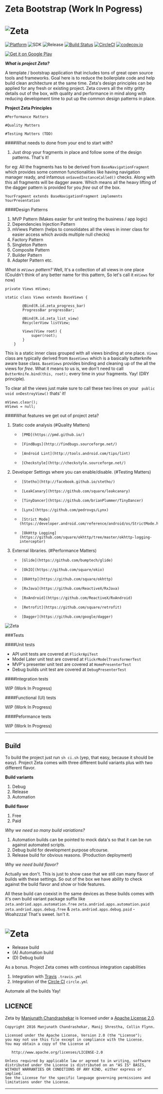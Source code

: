 # Zeta Bootstrap (Work In Pogress)

# ![Zeta](https://cloud.githubusercontent.com/assets/1502341/17840452/5f574d84-67cd-11e6-83a5-9abb590f399f.png?raw=true "Zeta Banner")

[![Platform](https://img.shields.io/badge/platform-android-green.svg)](http://developer.android.com/index.html)
![SDK](https://img.shields.io/badge/SDK-15%2B-green.svg)
![Release](https://img.shields.io/badge/release-v1.0-green.svg)
[![Build Status](https://api.travis-ci.org/manjunathc23/zeta.svg?branch=master)](https://api.travis-ci.org/manjunathc23/zeta)
[![CircleCI](https://circleci.com/gh/manjunathc23/zeta.svg?style=svg)](https://circleci.com/gh/manjunathc23/zeta)
[![codecov.io](https://codecov.io/gh/manjunathc23/zeta/coverage.svg?branch=master)](https://codecov.io/gh/manjunathc23/zeta?branch=master)

<a href="https://play.google.com/store/apps/details?id=zeta.andriod.apps.free">
<img align="middle" alt="Get it on Google Play" src="https://cloud.githubusercontent.com/assets/1502341/17841713/0670bc32-67e1-11e6-907e-2f850d755b8f.png" />
</a>

***What is project Zeta?***

A template / bootstrap application that includes tons of great open source tools and frameworks. Goal here is to reduce the boilerplate code and help build clean architecture at the same time. Zeta's design principles can be applied for any fresh or existing project. Zeta covers all the nitty gritty details out of the box, with quality and performance in mind along with reducing development time to put up the common design patterns in place.

**Project Zeta Principles**

`#Performance Matters` 

`#Quality Matters` 

`#Testing Matters (TDD)` 

####What needs to done from your end to start with? 

1. Just drop your fragments in place and follow some of the design patterns. That's it!

for eg: All the fragments has to be derived from `BaseNavigationFragment` which provides some common functionalities like having navigation manager ready, and infamous `onSavedInstanceCalled()` checks. Along with this all fragments will be dagger aware. Which means all the heavy lifting of the dagger pattern is provided for you *free* out of the box.

`YourFragment extends BaseNavigationFragment implements YourPresentation`

####Design Patterns

1. MVP Pattern (Makes easier for unit testing the business / app logic)
2. Dependencies Injection Pattern
3. mViews Pattern (helps to consolidates all the views in inner class for easier access which avoids multiple null checks)
4. Factory Pattern
5. Singleton Pattern
6. Composite Pattern
7. Builder Pattern
8. Adapter Pattern etc.

*What is `mViews` pattern?* Well, It's a collection of all views in one place (Couldn't think of any better name for this pattern, So let's call it `mViews` for now)

```
private Views mViews;

static class Views extends BaseViews {

        @Bind(R.id.zeta_progress_bar)
        ProgressBar progressBar;

        @Bind(R.id.zeta_list_view)
        RecyclerView listView;

        Views(View root) {
            super(root);
        }
    }
```

This is a static inner class grouped with all views binding at one place. `Views` class are typically derived from `BaseViews` which is a basically butterknife aware base class. `BaseViews` provides binding and cleaning up of the all the views for *free*. What it means to us is, we don't need to call `ButterKnife.bind(this, root);` every time in your fragments. Yay! (DRY principle).

To clear all the views just make sure to call these two lines on your ` public void onDestroyView()` thats' it!

```
mViews.clear();
mViews = null;
``` 

####What features we get out of project zeta?

1. Static code analysis (#Quality Matters)
    *      [PMD](https://pmd.github.io/)
    *      [FindBugs](http://findbugs.sourceforge.net/)
    *      [Android Lint](http://tools.android.com/tips/lint)
    *      [Checkstyle](http://checkstyle.sourceforge.net/)
    
2. Developer Settings where you can enable/disable. (#Testing Matters)
    *      [Stetho](http://facebook.github.io/stetho/)
    *      [LeakCanary](https://github.com/square/leakcanary)
    *      [TinyDancer](https://github.com/brianPlummer/TinyDancer) 
    *      [Lynx](https://github.com/pedrovgs/Lynx)
    *      [Strict Mode](https://developer.android.com/reference/android/os/StrictMode.html)
    *      [OkHttp Logging](https://github.com/square/okhttp/tree/master/okhttp-logging-interceptor)

3. External libraries. (#Performance Matters)
    *      [Glide](https://github.com/bumptech/glide)
    *      [OkIO](https://github.com/square/okio)
    *      [OkHttp](https://github.com/square/okhttp)
    *      [RxJava](https://github.com/ReactiveX/RxJava)
    *      [RxAndroid](https://github.com/ReactiveX/RxAndroid)
    *      [Retrofit](https://github.com/square/retrofit)
    *      [Dagger](https://github.com/google/dagger)

![Zeta](https://cloud.githubusercontent.com/assets/1502341/17842847/a5b84eb2-67ec-11e6-914f-d9d4bed2a876.jpeg "Zeta app preview")

###Tests

####Unit tests

- API unit tests are covered at `FlickrApiTest`
- Model Later unit test are covered at `FlickrModelTransformerTest`
- MVP's presenter unit test are covered at `HomePresenterTest`
- Debug builds unit test are covered at `DebugPresenterTest` 

####Integration tests

WIP (Work In Progress)

####Functional (UI) tests

WIP (Work In Progress)

####Peformance tests

WIP (Work In Progress)

---

## Build 
To build the project just run `sh ci.sh` (yep, that easy, because it should be easy).
Project Zeta comes with three different build variants plus with two different flavor. 

**Build variants**

1. Debug
2. Release 
3. Automation

**Build flavor**

1. Free
2. Paid 

*Why we need so many build variations?*

1. Automation builds can be pointed to mock data's so that it can be run against automated scripts.
2. Debug build for development purpose ofcourse.
3. Release build for obvious reasons. (Production deployment)

*Why we need build flavor?*

Actually we don't. This is just to show case that we still can many flavor of builds with these settings. So out of the box we have ability to check against the build flavor and show or hide features.

All these build can coexist in the same devices as these builds comes with it's own build variant package suffix like `zeta.andriod.apps.automation.free` `zeta.andriod.apps.automation.paid` `zeta.andriod.apps.debug.free` & `zeta.andriod.apps.debug.paid` - Woahzzza! That's sweet. Isn't it.

# ![Zeta](https://cloud.githubusercontent.com/assets/1502341/17843715/dab97154-67f6-11e6-9ad4-c39fded761d4.png "Zeta Apps Versions")

- Release build
- (A) Automation build 
- (D) Debug build

As a bonus. Project Zeta comes with continous integration capabilities 

1. Integration with [Travis](https://travis-ci.org/) `.travis.yml`
2. Integration of the [Circle CI](https://circleci.com/) `circle.yml` 

Automate all the builds Yay!

LICENCE
-----

Zeta by [Manjunath Chandrashekar](https://www.linkedin.com/in/manjunath-chandrashekar) is licensed under a [Apache License 2.0](http://www.apache.org/licenses/LICENSE-2.0).

    Copyright 2016 Manjunath Chandrashekar, Manij Shrestha, Collin Flynn.

    Licensed under the Apache License, Version 2.0 (the "License");
    you may not use this file except in compliance with the License.
    You may obtain a copy of the License at

       http://www.apache.org/licenses/LICENSE-2.0

    Unless required by applicable law or agreed to in writing, software
    distributed under the License is distributed on an "AS IS" BASIS,
    WITHOUT WARRANTIES OR CONDITIONS OF ANY KIND, either express or implied.
    See the License for the specific language governing permissions and
    limitations under the License.

-----


